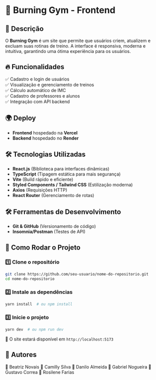 # 📌 Burning Gym - Frontend

## 🚀 Descrição

O **Burning Gym** é um site que permite que usuários criem, atualizem e excluam suas rotinas de treino. A interface é responsiva, moderna e intuitiva, garantindo uma ótima experiência para os usuários.

## 🔥 Funcionalidades

✅ Cadastro e login de usuários  
✅ Visualização e gerenciamento de treinos  
✅ Cálculo automático de IMC  
✅ Cadastro de professores e alunos  
✅ Integração com API backend  

## 🌍 Deploy

- **Frontend** hospedado na **Vercel**  
- **Backend** hospedado no **Render**  

## 🛠️ Tecnologias Utilizadas

- **React.js** (Biblioteca para interfaces dinâmicas)
- **TypeScript** (Tipagem estática para mais segurança)
- **Vite** (Build rápido e eficiente)
- **Styled Components / Tailwind CSS** (Estilização moderna)
- **Axios** (Requisições HTTP)
- **React Router** (Gerenciamento de rotas)

## 🛠️ Ferramentas de Desenvolvimento

- **Git & GitHub** (Versionamento de código)
- **Insomnia/Postman** (Testes de API)

## 🚀 Como Rodar o Projeto

### 1️⃣ Clone o repositório
```sh
git clone https://github.com/seu-usuario/nome-do-repositorio.git
cd nome-do-repositorio
```

### 2️⃣ Instale as dependências
```sh
yarn install  # ou npm install
```

### 3️⃣ Inicie o projeto
```sh
yarn dev  # ou npm run dev
```

📍 O site estará disponível em `http://localhost:5173`

## 👥 Autores
📌 Beatriz Novais
📌 Camilly Silva
📌 Danilo Almeida
📌 Gabriel Nogueira
📌 Gustavo Correa
📌 Rosilene Farias

